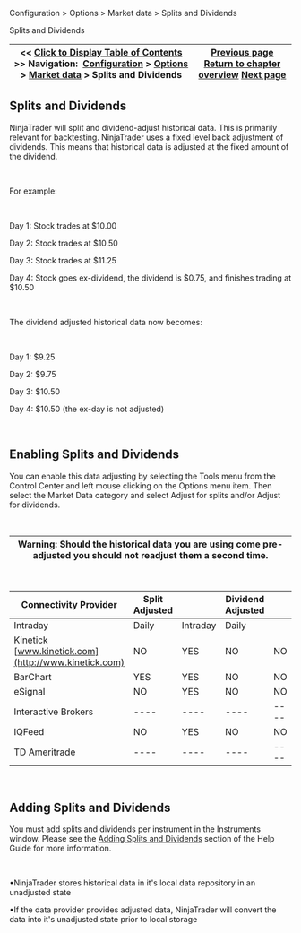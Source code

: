 ﻿


Configuration \> Options \> Market data \> Splits and Dividends






















Splits and Dividends







| \<\< [Click to Display Table of Contents](splits_and_dividends.md) \>\> **Navigation:**     [Configuration](configuration-1.md) \> [Options](options-1.md) \> [Market data](options_marketdata-1.md) \> Splits and Dividends | [Previous page](options_marketdata-1.md) [Return to chapter overview](options_marketdata-1.md) [Next page](merge_policy-1.md) |
| --- | --- |











## Splits and Dividends


NinjaTrader will split and dividend\-adjust historical data. This is primarily relevant for backtesting. NinjaTrader uses a fixed level back adjustment of dividends. This means that historical data is adjusted at the fixed amount of the dividend.


 


For example:


 


Day 1: Stock trades at $10\.00  

Day 2: Stock trades at $10\.50  

Day 3: Stock trades at $11\.25  

Day 4: Stock goes ex\-dividend, the dividend is $0\.75, and finishes trading at $10\.50


 


The dividend adjusted historical data now becomes:


 


Day 1: $9\.25  

Day 2: $9\.75  

Day 3: $10\.50  

Day 4: $10\.50 (the ex\-day is not adjusted)


 


## Enabling Splits and Dividends


You can enable this data adjusting by selecting the Tools menu from the Control Center and left mouse clicking on the Options menu item. Then select the Market Data category and select Adjust for splits and/or Adjust for dividends.


 




| Warning: Should the historical data you are using come pre\-adjusted you should not readjust them a second time. |
| --- |



 




| Connectivity Provider | Split Adjusted | | Dividend Adjusted | |
| --- | --- | --- | --- | --- |
| Intraday | Daily | Intraday | Daily |
| Kinetick [www.kinetick.com](http://www.kinetick.com) | NO | YES | NO | NO |
| BarChart | YES | YES | NO | NO |
| eSignal | NO | YES | NO | NO |
| Interactive Brokers | \-\-\-\- | \-\-\-\- | \-\-\-\- | \-\-\-\- |
| IQFeed | NO | YES | NO | NO |
| TD Ameritrade | \-\-\-\- | \-\-\-\- | \-\-\-\- | \-\-\-\- |



 


## Adding Splits and Dividends


You must add splits and dividends per instrument in the Instruments window. Please see the [Adding Splits and Dividends](adding_splits_and_dividends-1.md) section of the Help Guide for more information.


 


•NinjaTrader stores historical data in it's local data repository in an unadjusted state

•If the data provider provides adjusted data, NinjaTrader will convert the data into it's unadjusted state prior to local storage








